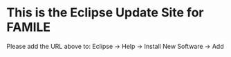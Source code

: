 # This is the Eclipse Update Site for FAMILE

Please add the URL above to: Eclipse -> Help -> Install New Software -> Add
